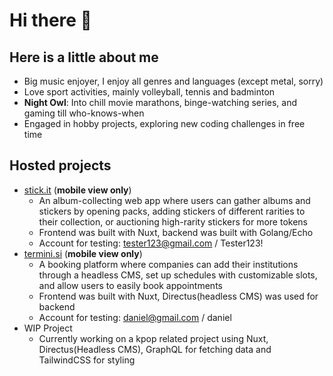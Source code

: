 # Hi there 👋

## Here is a little about me
- Big music enjoyer, I enjoy all genres and languages (except metal, sorry)
- Love sport activities, mainly volleyball, tennis and badminton
- **Night Owl**: Into chill movie marathons, binge-watching series, and gaming till who-knows-when
- Engaged in hobby projects, exploring new coding challenges in free time

## Hosted projects
- [stick.it](https://stick-it-teal.vercel.app/) (**mobile view only**)
  - An album-collecting web app where users can gather albums and stickers by opening packs, adding stickers of different rarities to their collection, or auctioning high-rarity stickers for more tokens
  - Frontend was built with Nuxt, backend was built with Golang/Echo
  - Account for testing: tester123@gmail.com / Tester123!
- [termini.si](https://termini-si.vercel.app/) (**mobile view only**)
  - A booking platform where companies can add their institutions through a headless CMS, set up schedules with customizable slots, and allow users to easily book appointments
  - Frontend was built with Nuxt, Directus(headless CMS) was used for backend
  - Account for testing: daniel@gmail.com / daniel
- WIP Project
  - Currently working on a kpop related project using Nuxt, Directus(Headless CMS), GraphQL for fetching data and TailwindCSS for styling
